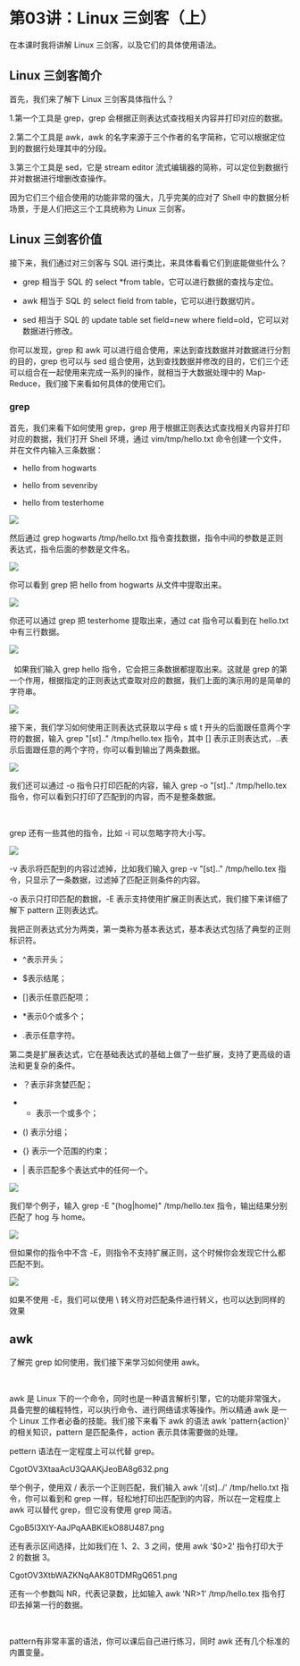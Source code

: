# 第03讲：Linux 三剑客（上）

在本课时我将讲解 Linux 三剑客，以及它们的具体使用语法。

## Linux 三剑客简介      

首先，我们来了解下 Linux 三剑客具体指什么？

1.第一个工具是 grep，grep 会根据正则表达式查找相关内容并打印对应的数据。

2.第二个工具是 awk，awk 的名字来源于三个作者的名字简称，它可以根据定位到的数据行处理其中的分段。

3.第三个工具是 sed，它是 stream editor 流式编辑器的简称，可以定位到数据行并对数据进行增删改查操作。

因为它们三个组合使用的功能非常的强大，几乎完美的应对了 Shell 中的数据分析场景，于是人们把这三个工具统称为 Linux 三剑客。

## Linux 三剑客价值      

接下来，我们通过对三剑客与 SQL 进行类比，来具体看看它们到底能做些什么？

* grep 相当于 SQL 的 select *from table，它可以进行数据的查找与定位。

* awk 相当于 SQL 的 select field from table，它可以进行数据切片。

* sed 相当于 SQL 的 update table set field=new where field=old，它可以对数据进行修改。

你可以发现，grep 和 awk 可以进行组合使用，来达到查找数据并对数据进行分割的目的，grep 也可以与 sed 组合使用，达到查找数据并修改的目的，它们三个还可以组合在一起使用来完成一系列的操作，就相当于大数据处理中的 Map-Reduce，我们接下来看如何具体的使用它们。

### grep      

首先，我们来看下如何使用 grep，grep 用于根据正则表达式查找相关内容并打印对应的数据，我们打开 Shell 环境，通过 vim/tmp/hello.txt 命令创建一个文件，并在文件内输入三条数据：

* hello from hogwarts

* hello from sevenriby

* hello from testerhome

![](/static/image/CgoB5l3XtNuAPoP1AACZeigKKy8997.png)

然后通过 grep hogwarts /tmp/hello.txt 指令查找数据，指令中间的参数是正则表达式，指令后面的参数是文件名。

![](/static/image/CgotOV3XtPiAXjErAADUYrh9hPI032.png)


你可以看到 grep 把 hello from hogwarts 从文件中提取出来。

 ![](/static/image/CgoB5l3XtQuAMGB7AAFQI4atTN4017.png)
 
你还可以通过 grep 把 testerhome 提取出来，通过 cat 指令可以看到在 hello.txt 中有三行数据。 
  
![](/static/image/CgotOV3XtRqAHiTCAAIU-z_0BFc527.png)    

 
如果我们输入 grep hello 指令，它会把三条数据都提取出来。这就是 grep 的第一个作用，根据指定的正则表达式查取对应的数据，我们上面的演示用的是简单的字符串。

![](/static/image/CgotOV3XtSmAVa4mAAKQLiKRwF0939.png)

接下来，我们学习如何使用正则表达式获取以字母 s 或 t 开头的后面跟任意两个字符的数据，输入 grep "[st].." /tmp/hello.tex 指令，其中 [] 表示正则表达式，..表示后面跟任意的两个字符，你可以看到输出了两条数据。

![](/static/image/CgoB5l3XtTeAfsKQAAJKMXmUvhU283.png)

我们还可以通过 -o 指令只打印匹配的内容，输入 grep -o "[st].." /tmp/hello.tex 指令，你可以看到只打印了匹配到的内容，而不是整条数据。

       

grep 还有一些其他的指令，比如 -i 可以忽略字符大小写。  

![](/static/image/CgoB5l3XtUWAK5t-AAIxEAoUhtM359.png)


-v 表示将匹配到的内容过滤掉，比如我们输入 grep -v "[st].." /tmp/hello.tex 指令，只显示了一条数据，过滤掉了匹配正则条件的内容。


-o 表示只打印匹配的数据，-E 表示支持使用扩展正则表达式，我们接下来详细了解下 pattern 正则表达式。

我把正则表达式分为两类，第一类称为基本表达式，基本表达式包括了典型的正则标识符。

* ^表示开头；

* $表示结尾；

* []表示任意匹配项；

* *表示0个或多个；

* .表示任意字符。

第二类是扩展表达式，它在基础表达式的基础上做了一些扩展，支持了更高级的语法和更复杂的条件。
* ？表示非贪婪匹配；

* + 表示一个或多个；

* () 表示分组；

* {} 表示一个范围的约束；

* | 表示匹配多个表达式中的任何一个。   


![](/static/image/CgoB5l3XtVaAJPZaAAJpe4YZD9c323.png)

我们举个例子，输入 grep -E "(hog|home)" /tmp/hello.tex 指令，输出结果分别匹配了 hog 与 home。

![](/static/image/CgotOV3XtWSAF9K-AAKOZuR4qrg333.png)

但如果你的指令中不含 -E，则指令不支持扩展正则，这个时候你会发现它什么都匹配不到。 

![](/static/image/CgoB5l3XtXGAQRR7AAKVDfReUHg948.png)

如果不使用 -E，我们可以使用 \ 转义符对匹配条件进行转义，也可以达到同样的效果

## awk

了解完 grep 如何使用，我们接下来学习如何使用 awk。

     

awk 是 Linux 下的一个命令，同时也是一种语言解析引擎，它的功能非常强大，具备完整的编程特性，可以执行命令、进行网络请求等操作。所以精通 awk 是一个 Linux 工作者必备的技能。我们接下来看下 awk 的语法 awk 'pattern{action}' 的相关知识，pattern 是匹配条件，action 表示具体需要做的处理。



pettern 语法在一定程度上可以代替 grep。

CgotOV3XtaaAcU3QAAKjJeoBA8g632.png

举个例子，使用双 / 表示一个正则匹配，我们输入 awk '/[st]../' /tmp/hello.txt 指令，你可以看到和 grep 一样，轻松地打印出匹配到的内容，所以在一定程度上 awk 可以替代 grep，但它没有使用 grep 简洁。 

CgoB5l3XtY-AaJPqAABKIEkO88U487.png  

还有表示区间选择，比如我们在 1、2、3 之间，使用 awk '$0>2' 指令打印大于 2 的数据 3。

 CgotOV3XtbWAZKNqAAK80TDMRgQ651.png         
 
 还有一个参数叫 NR，代表记录数，比如输入 awk 'NR>1' /tmp/hello.tex 指令打印去掉第一行的数据。

     

pattern有非常丰富的语法，你可以课后自己进行练习，同时 awk 还有几个标准的内置变量。

